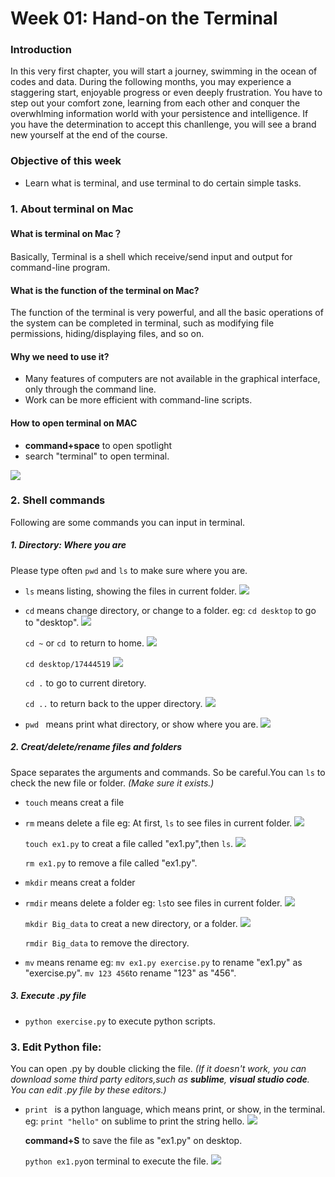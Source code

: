 # Week 01: Hand-on the Terminal

### Introduction
In this very first chapter, you will start a journey, swimming in the ocean of codes and data. During the following months, you may experience a staggering start, enjoyable progress or even deeply frustration. You have to step out your comfort zone, learning from each other and conquer the overwhlming information world with your persistence and intelligence. If you have the determination to accept this chanllenge, you will see a brand new yourself at the end of the course.
### Objective of this week
* Learn what is terminal, and use terminal to do certain simple tasks.

### 1. About terminal on Mac
#### What is terminal on Mac？
Basically, Terminal is a shell which receive/send input and output for command-line program.
#### What is the function of the terminal on Mac?
The function of the terminal is very powerful, and all the basic operations of the system can be completed in terminal, such as modifying file permissions, hiding/displaying files, and so on.
#### Why we need to use it?
* Many features of computers are not available in the graphical interface, only through the command line.
* Work can be more efficient with command-line scripts.
#### How to open terminal on MAC
* **command+space** to open spotlight
* search "terminal" to open terminal.

![](https://ws1.sinaimg.cn/large/5b088c35ly1fo13ckagp5j20g701swel.jpg)

### 2. Shell commands
Following are some commands you can input in terminal.
##### 1. Directory: Where you are 
Please type often `pwd` and `ls` to make sure where you are. 
* `ls` means listing, showing the files in current folder.
  ![](https://ws1.sinaimg.cn/large/5b088c35ly1fo13e6cg8yj20fg01v0ss.jpg)

* `cd` means change directory, or change to a folder.
eg:
  `cd desktop` to go to "desktop".
  ![](https://ws1.sinaimg.cn/large/5b088c35gy1fo1c690shmj20eh015t8n.jpg)  
    
  `cd ~` or `cd `to return to home.
  ![](https://ws1.sinaimg.cn/large/5b088c35ly1fo13ghb9grj20es012747.jpg)
    
  `cd desktop/17444519` 
  ![](https://ws1.sinaimg.cn/large/5b088c35ly1fo13j4q9jkj20dr00wwee.jpg)
    
  `cd .` to go to current diretory. 
    
  `cd ..` to return back to the upper directory.
  ![](https://ws1.sinaimg.cn/large/5b088c35ly1fo13k20gw1j20ea00yglj.jpg)

* `pwd ` means print what directory, or show where you are.
  ![](https://ws1.sinaimg.cn/large/5b088c35ly1fo13l2gwb2j20ep01g0sp.jpg)

##### 2. Creat/delete/rename files and folders 
Space separates the arguments and commands. So be careful.You can `ls` to check the new file or folder.
*(Make sure it exists.)*

* `touch` means creat a file
* `rm` means delete a file
eg:
  At first, `ls` to see files in current folder.
  ![](https://ws1.sinaimg.cn/large/5b088c35ly1fo13qeisecj20e700t0so.jpg)
  
  `touch ex1.py` to creat a file called "ex1.py",then `ls`.
  ![](https://ws1.sinaimg.cn/large/5b088c35ly1fo13qx0ejmj20ek01y3yl.jpg)
  
  `rm ex1.py` to remove a file called "ex1.py". 


* `mkdir` means creat a folder
* `rmdir` means delete a folder
eg:
  `ls`to see files in current folder.
  ![](https://ws1.sinaimg.cn/large/5b088c35ly1fo13sjhu6hj20ed016mx4.jpg)
  
  `mkdir Big_data` to creat a new directory, or a folder.
    ![](https://ws1.sinaimg.cn/large/5b088c35ly1fo13sucn5ej20f601v3ym.jpg)
    
  `rmdir Big_data` to remove the directory.

* `mv` means rename
eg:
  `mv ex1.py exercise.py` to rename "ex1.py" as "exercise.py".
  `mv 123 456`to rename "123" as "456".

##### 3. Execute .py file
* `python exercise.py` to execute python scripts.

### 3. Edit Python file:
You can open .py by double clicking the file.
*(If it doesn't work, you can download some third party editors,such as **sublime**, **visual studio code**. You can edit .py file by these editors.)*

* `print ` is a python language, which means print, or show, in the terminal.
eg:
  `print "hello"` on sublime to print the string hello.
  ![](https://ws1.sinaimg.cn/large/5b088c35ly1fo13ui71hqj20at03fjre.jpg)
  
  **command+S** to save the file as "ex1.py" on desktop.

  `python ex1.py`on terminal to execute the file.
![](https://ws1.sinaimg.cn/large/5b088c35ly1fo13vng40hj20f201vq2y.jpg)

